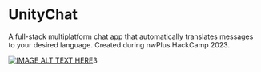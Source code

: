 # UnityChat

A full-stack multiplatform chat app that automatically translates messages to your desired language. Created during nwPlus HackCamp 2023.

[![IMAGE ALT TEXT HERE](https://img.youtube.com/vi/eQIqcu8kyTM/0.jpg)](https://www.youtube.com/watch?v=eQIqcu8kyTM)3
